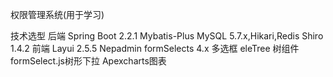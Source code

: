 权限管理系统(用于学习)

技术选型
后端
  Spring Boot 2.2.1
  Mybatis-Plus
  MySQL 5.7.x,Hikari,Redis
  Shiro 1.4.2
前端
  Layui 2.5.5
  Nepadmin
  formSelects 4.x 多选框
  eleTree 树组件
  formSelect.js树形下拉
  Apexcharts图表
